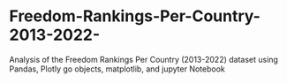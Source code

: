 # Freedom-Rankings-Per-Country-2013-2022-
Analysis of the Freedom Rankings Per Country (2013-2022) dataset using Pandas, Plotly go objects, matplotlib, and jupyter Notebook
